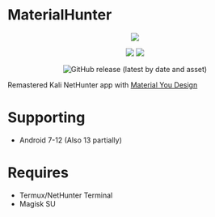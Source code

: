 <h1>MaterialHunter</h1>
<p align="center">
  <img src="https://raw.githubusercontent.com/Mirivan/material_hunter/master/app/src/main/res/drawable/mh_logo.png">
</p>

<p align="center">
  <a href="https://materialhunterapp.t.me/"><img src="https://img.shields.io/badge/Channel-%2326A5E4?style=for-the-badge&logo=telegram"></a>
  <img src="https://img.shields.io/github/repo-size/mirivan/material_hunter?style=for-the-badge">
</p>
<p align="center">
  <img alt="GitHub release (latest by date and asset)" src="https://img.shields.io/github/downloads/mirivan/dev-root-project/latest/app-release.apk?style=for-the-badge">
</p>

Remastered Kali NetHunter app with [Material You Design](https://m3.material.io/)

# Supporting
- Android 7-12 (Also 13 partially)

# Requires
- Termux/NetHunter Terminal
- Magisk SU
